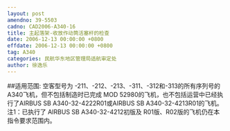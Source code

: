 ```yaml
---
layout: post
amendno: 39-5503
cadno: CAD2006-A340-16
title: 主起落架-收放作动筒活塞杆的检查
date: 2006-12-13 00:00:00 +0800
effdate: 2006-12-13 00:00:00 +0800
tag: A340
categories: 民航华东地区管理局适航审定处
author: 徐逸乐
---
```


##适用范围:
空客型号为 -211、-212、-213、-311、-312和-313的所有序列号的 A340飞机，但不包括制造时已完成 MOD 52980的飞机，也不包括运营中已经执行了AIRBUS SB A340-32-4222R01或AIRBUS SB A340-32-4213R01的飞机。
注1：已执行了 AIRBUS SB A340-32-4212初版及 R01版、R02版的飞机仍在本指令要求范围内。


